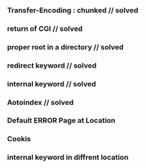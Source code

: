 ### Transfer-Encoding : chunked         // solved
### return of CGI                       // solved 
### proper root in a directory          // solved
### redirect keyword                    // solved
### internal keyword                    // solved
### Aotoindex                           // solved
### Default ERROR Page at Location
### Cookis



### internal keyword in diffrent location